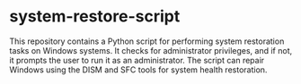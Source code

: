 # system-restore-script
This repository contains a Python script for performing system restoration tasks on Windows systems. It checks for administrator privileges, and if not, it prompts the user to run it as an administrator. The script can repair Windows using the DISM and SFC tools for system health restoration.
